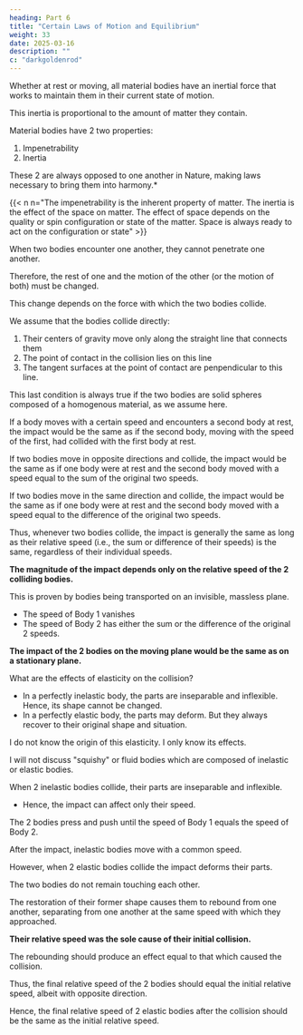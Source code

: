 ```yaml
---
heading: Part 6
title: "Certain Laws of Motion and Equilibrium"
weight: 33
date: 2025-03-16
description: ""
c: "darkgoldenrod"
---
```



<!-- ### III. Research: Certain Laws of Motion and Equilibrium -->

Whether at rest or moving, all material bodies have an inertial force that works to maintain them in their current state of motion.

This inertia is proportional to the amount of matter they contain.

Material bodies have 2 two properties:

1. Impenetrability
2. Inertia

These 2 are always opposed to one another in Nature, making laws necessary to bring them into harmony.*

{{< n n="The impenetrability is the inherent property of matter. The inertia is the effect of the space on matter. The effect of space depends on the quality or spin configuration or state of the matter. Space is always ready to act on the configuration or state" >}}


When two bodies encounter one another, they cannot penetrate one another.

Therefore, the rest of one and the motion of the other (or the motion of both) must be changed. 

This change depends on the force with which the two bodies collide.

<!--  let us examine the nature of the collision and the factors affecting its force; and if we cannot obtain a sufficiently clear idea of its force, at least let us determine the conditions under which the force is the same.

We make several assumptions here that are common to all researchers who have studied the laws of motion. Specifically, -->


We assume that the bodies collide directly:

1. Their centers of gravity move only along the straight line that connects them
2. The point of contact in the collision lies on this line
3. The tangent surfaces at the point of contact are penpendicular to this line. 

This last condition is always true if the two bodies are solid spheres composed of a homogenous material, as we assume here.

If a body moves with a certain speed and encounters a second body at rest, the impact would be the same as if the second body, moving with the speed of the first, had collided with the first body at rest. 

If two bodies move in opposite directions and collide, the impact would be the same as if one body were at rest and the second body moved with a speed equal to the sum of the original two speeds.

If two bodies move in the same direction and collide, the impact would be the same as if one body were at rest and the second body moved with a speed equal to the difference of the original two speeds.

Thus, whenever two bodies collide, the impact is generally the same as long as their relative speed (i.e., the sum or difference of their speeds) is the same, regardless of their individual speeds. 

**The magnitude of the impact depends only on the relative speed of the 2 colliding bodies.**

This is proven by bodies being transported on an invisible, massless plane.
- The speed of Body 1 vanishes
- The speed of Body 2 has either the sum or the difference of the original 2 speeds.

**The impact of the 2 bodies on the moving plane would be the same as on a stationary plane.**


What are the effects of elasticity on the collision?

- In a perfectly inelastic body, the parts are inseparable and inflexible. Hence, its shape cannot be
changed.
- In a perfectly elastic body, the parts may deform. But they always recover to their original shape and
situation.

I do not know the origin of this elasticity. I only know its effects.

I will not discuss "squishy" or fluid bodies which are composed of inelastic or elastic bodies.

When 2 inelastic bodies collide, their parts are inseparable and inflexible.
- Hence, the impact can affect only their speed.

The 2 bodies press and push until the speed of Body 1 equals the speed of Body 2.

After the impact, inelastic bodies move with a common speed.

However, when 2 elastic bodies collide the impact deforms their parts. 

<!-- while the are pressing and pushing,  -->

The two bodies do not remain touching each other.

The restoration of their former shape causes them to rebound from one another, separating from one another at the same speed with which they approached. 

**Their relative speed was the sole cause of their initial collision.**

The rebounding should produce an effect equal to that which caused the collision.

Thus, the final relative speed of the 2 bodies should equal the initial relative speed, albeit with opposite direction. 

Hence, the final relative speed of 2 elastic bodies after the collision should be the same as the initial relative speed.
